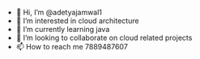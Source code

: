 - 👋 Hi, I’m @adetyajamwal1
- 👀 I’m interested in cloud architecture
- 🌱 I’m currently learning java
- 💞️ I’m looking to collaborate on cloud related projects
- 📫 How to reach me 7889487607

<!---
adetyajamwal1/adetyajamwal1 is a ✨ special ✨ repository because its `README.md` (this file) appears on your GitHub profile.
You can click the Preview link to take a look at your changes.
--->
